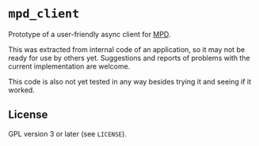 # `mpd_client`

Prototype of a user-friendly async client for [MPD](https://musicpd.org).

This was extracted from internal code of an application, so it may not be ready for use by others yet.
Suggestions and reports of problems with the current implementation are welcome.

This code is also not yet tested in any way besides trying it and seeing if it worked.

## License

GPL version 3 or later (see `LICENSE`).
